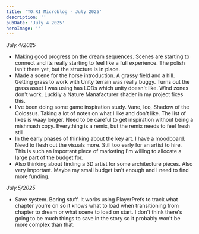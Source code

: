 ```yaml
---
title: 'TO:RI Microblog - July 2025'
description: ''
pubDate: 'July 4 2025'
heroImage: ''
---
```


*July.4/2025*
<br>
- Making good progress on the dream sequences. Scenes are starting to connect and its really starting to feel like a full experience. The polish isn't there yet, but the structure is in place.
- Made a scene for the horse introduction. A grassy field and a hill. Getting grass to work with Unity terrain was really buggy. Turns out the grass asset I was using has LODs which unity doesn't like. Wind zones don't work. Luckily a Nature Manafacturer shader in my project fixes this.
- I've been doing some game inspiration study. Vane, Ico, Shadow of the Colossus. Taking a lot of notes on what I like and don't like. The list of likes is waay longer. Need to be careful to get inspiration without being a mishmash copy. Everything is a remix, but the remix needs to feel fresh still.
- In the early phases of thinking about the key art. I have a moodboard. Need to flesh out the visuals more. Still too early for an artist to hire. This is such an important piece of marketing I'm willing to allocate a large part of the budget for.
- Also thinking about finding a 3D artist for some architecture pieces. Also very important. Maybe my small budget isn't enough and I need to find more funding.

*July.5/2025*
<br>
- Save system. Boring stuff. It works using PlayerPrefs to track what chapter you're on so it knows what to load when transitioning from chapter to dream or what scene to load on start. I don't think there's going to be much things to save in the story so it probably won't be more complex than that.